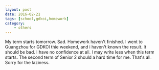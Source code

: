```yaml
---
layout: post
date: 2016-02-21
tags: [school,gdkoi,homework]
category:
    - others
---
```


My term starts tomorrow. Sad. Homework haven't finished. I went to Guangzhou for GDKOI thie weekend, and i haven't known the result. It should be bad. I have no confidence at all. I may write less when this term starts. The second term of Senior 2 should a hard time for me. That's all. Sorry for the laziness.
